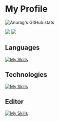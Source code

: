 # My Profile

![Anurag's GitHub stats](https://github-readme-stats.vercel.app/api?username=Yota-K&show_icons=true&theme=gruvbox)

![](http://github-profile-summary-cards.vercel.app/api/cards/repos-per-language?username=Yota-K&theme=gruvbox)
![](http://github-profile-summary-cards.vercel.app/api/cards/most-commit-language?username=Yota-K&theme=gruvbox)

## Languages

[![My Skills](https://skillicons.dev/icons?i=html,css,js,typescript,php,go,lua)](https://skillicons.dev)

## Technologies

[![My Skills](https://skillicons.dev/icons?i=react,remix,nextjs,vue,nuxtjs,nodejs,laravel,wordpress,mysql,postgres,docker,aws,terraform,vercel,netlify,cloudflare,figma)](https://skillicons.dev)

## Editor
[![My Skills](https://skillicons.dev/icons?i=neovim)](https://skillicons.dev)
